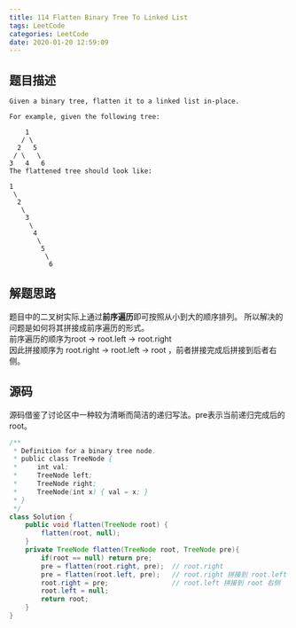 ```yaml
---
title: 114 Flatten Binary Tree To Linked List
tags: LeetCode
categories: LeetCode
date: 2020-01-20 12:59:09
---
```



## 题目描述

```
Given a binary tree, flatten it to a linked list in-place.

For example, given the following tree:

    1
   / \
  2   5
 / \   \
3   4   6
The flattened tree should look like:

1
 \
  2
   \
    3
     \
      4
       \
        5
         \
          6
```

## 解题思路

题目中的二叉树实际上通过**前序遍历**即可按照从小到大的顺序排列。
所以解决的问题是如何将其拼接成前序遍历的形式。  
前序遍历的顺序为root -> root.left -> root.right  
因此拼接顺序为 root.right -> root.left -> root ，前者拼接完成后拼接到后者右侧。

## 源码

源码借鉴了讨论区中一种较为清晰而简洁的递归写法。pre表示当前递归完成后的root。

```java
/**
 * Definition for a binary tree node.
 * public class TreeNode {
 *     int val;
 *     TreeNode left;
 *     TreeNode right;
 *     TreeNode(int x) { val = x; }
 * }
 */
class Solution {
    public void flatten(TreeNode root) {
        flatten(root, null);
    }
    private TreeNode flatten(TreeNode root, TreeNode pre){
        if(root == null) return pre;
        pre = flatten(root.right, pre);  // root.right
        pre = flatten(root.left, pre);   // root.right 拼接到 root.left 右侧
        root.right = pre;                // root.left 拼接到 root 右侧
        root.left = null;
        return root;
    }
}
```